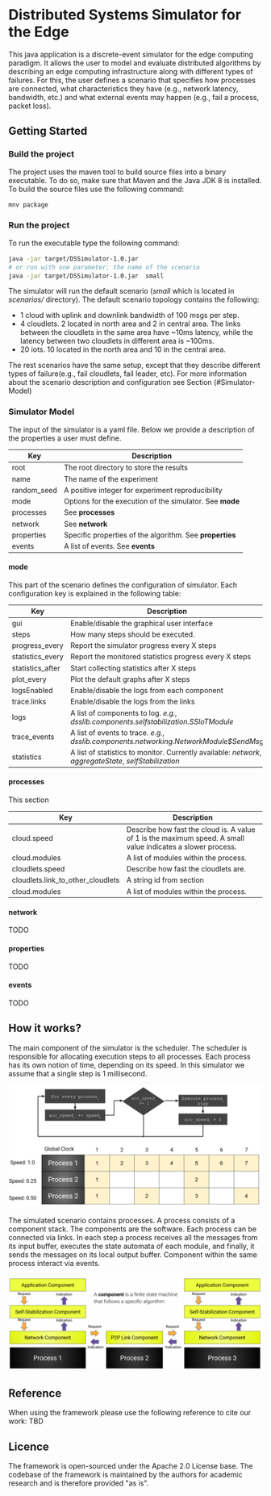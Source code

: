 # Distributed Systems Simulator for the Edge
This java application is a discrete-event simulator for the edge computing paradigm. It allows
the user to model and evaluate distributed algorithms by describing an edge computing infrastructure along with different 
types of failures. For this, the user defines a scenario that specifies how processes are connected, 
what characteristics they have (e.g., network latency, bandwidth, etc.) and what external events may happen (e.g., fail a process, packet loss).

## Getting Started

### Build the project
The project uses the maven tool to build source files into a binary executable. 
To do so, make sure that Maven and the Java JDK 8 is installed.
To build the source files use the following command:
```bash
mnv package
```
### Run the project
To run the executable type the following command:
```bash
java -jar target/DSSimulator-1.0.jar 
# or run with one parameter: the name of the scenario 
java -jar target/DSSimulator-1.0.jar  small
```
The simulator will run the default scenario (*small* which is located in *scenarios/* directory). 
The default scenario topology contains the following:

* 1 cloud with uplink and downlink bandwidth of 100 msgs per step.
* 4 cloudlets. 2 located in north area and 2 in central area. The links between the cloudlets in the same area have ~10ms latency, while
the latency between two cloudlets in different area is ~100ms.
* 20 iots. 10 located in the north area and 10 in the central area.

The rest scenarios have the same setup, except that they describe different types of failure(e.g., fail cloudlets, fail leader, etc).
For more information about the scenario description and configuration see Section (#Simulator-Model)

### Simulator Model
The input of the simulator is a yaml file. Below we provide a description of the properties a user must define.  

|Key|Description|
|---|---|
|root|The root directory to store the results|
|name|The name of the experiment|
|random_seed| A positive integer for experiment reproducibility|
|mode| Options for the execution of the simulator. See **mode**|
|processes| See **processes**|
|network| See **network**|
|properties| Specific properties of the algorithm. See **properties**|
|events| A list of events. See **events**|

#### mode
This part of the scenario defines the configuration of simulator. Each configuration key is explained in the following table:

|Key|Description|
|---|---|
|gui| Enable/disable the graphical user interface|
|steps| How many steps should be executed.|
|progress_every| Report the simulator progress every X steps|
|statistics_every| Report the monitored statistics progress every X steps|
|statistics_after| Start collecting statistics after X steps|
|plot_every| Plot the default graphs after X steps|
|logsEnabled| Enable/disable the logs from each component|
|trace.links| Enable/disable the logs from the links|
|logs| A list of components to log. *e.g., dsslib.components.selfstabilization.SSIoTModule*|
|trace_events| A list of events to trace. *e.g., dsslib.components.networking.NetworkModule$SendMsg*|
|statistics| A list of statistics to monitor. Currently available: *network*, *aggregateState*, *selfStabilization*|

#### processes
This section  

|Key|Description|
|---|---|
|cloud.speed| Describe how fast the cloud is. A value of 1 is the maximum speed. A small value indicates a slower process.|
|cloud.modules| A list of modules within the process.|
|cloudlets.speed| Describe how fast the cloudlets are.|
|cloudlets.link_to_other_cloudlets| A string id from section 
|cloud.modules| A list of modules within the process.|

#### network
TODO

#### properties
TODO

#### events
TODO


## How it works?
The main component of the simulator is the scheduler. 
The scheduler is responsible for allocating execution steps to all processes. 
Each process has its own notion of time, depending on its speed. 
In this simulator we assume that a single step is 1 millisecond.

![image](https://github.com/UCY-LINC-LAB/Self-Stabilization-Edge-Simulator/blob/readme-updates/docs/scheduler.png)

The simulated scenario contains processes. A process consists of a component stack. 
The components are the software. Each process can be connected via links.
In each step a process receives all the messages from its input buffer, executes the state automata of each module, and finally, 
it sends the messages on its local output buffer. Component within the same process interact via events. 

![image](https://github.com/UCY-LINC-LAB/Self-Stabilization-Edge-Simulator/blob/readme-updates/docs/overview.png)

## Reference
When using the framework please use the following reference to cite our work: 
TBD

## Licence
The framework is open-sourced under the Apache 2.0 License base. The codebase of the framework is maintained by the authors for academic research and is therefore provided "as is".
